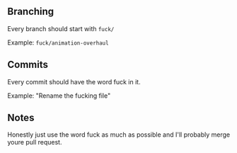 ## Branching

Every branch should start with `fuck/`

Example: `fuck/animation-overhaul`

## Commits

Every commit should have the word fuck in it.

Example: "Rename the fucking file"

## Notes

Honestly just use the word fuck as much as possible and I'll probably merge youre pull request.